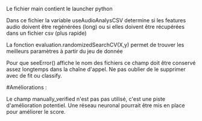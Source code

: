 Le fichier main contient le launcher python

Dans ce fichier la variable useAudioAnalysCSV determine si les features audio doivent être regénérées (long) ou si
elles doivent être récupérées dans un fichier csv (plus rapide)


La fonction evaluation.randomizedSearchCV(X,y) permet de trouver les meilleurs paramètres à partir du jeu de donnée

Pour que seeError() affiche le nom des fichiers ce champ doit être conservé assez longtemps dans la chaîne d'appel.
Ne pas oublier de le supprimer avec de fit ou classify.


#Améliorations :

Le champ manually_verified n'est pas pas utilisé, c'est une piste d'amélioration potentiel.
Une réseau neuronal pourrait être mis en place pour améliorer le score.